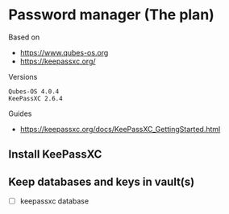 # Password manager (The plan)

Based on
* https://www.qubes-os.org
* https://keepassxc.org/


Versions

    Qubes-OS 4.0.4
    KeePassXC 2.6.4

Guides
* https://keepassxc.org/docs/KeePassXC_GettingStarted.html

## Install KeePassXC



## Keep databases and keys in vault(s)

- [ ] keepassxc database